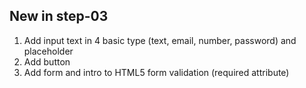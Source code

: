 ## New in step-03

1. Add input text in 4 basic type (text, email, number, password) and placeholder
2. Add button
3. Add form and intro to HTML5 form validation (required attribute)
